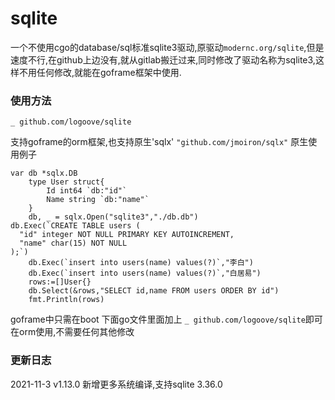 # sqlite

一个不使用cgo的database/sql标准sqlite3驱动,原驱动`modernc.org/sqlite`,但是速度不行,在github上边没有,就从gitlab搬迁过来,同时修改了驱动名称为sqlite3,这样不用任何修改,就能在goframe框架中使用.

### 使用方法
`_ github.com/logoove/sqlite`

支持goframe的orm框架,也支持原生'sqlx'
`"github.com/jmoiron/sqlx"`
原生使用例子
~~~
var db *sqlx.DB
	type User struct{
		Id int64 `db:"id"`
		Name string `db:"name"`
	}
	db, _ = sqlx.Open("sqlite3","./db.db")
db.Exec(`CREATE TABLE users (
  "id" integer NOT NULL PRIMARY KEY AUTOINCREMENT,
  "name" char(15) NOT NULL
);`)
	db.Exec(`insert into users(name) values(?)`,"李白")
	db.Exec(`insert into users(name) values(?)`,"白居易")
	rows:=[]User{}
	db.Select(&rows,"SELECT id,name FROM users ORDER BY id")
	fmt.Println(rows)
~~~

goframe中只需在boot 下面go文件里面加上 `_ github.com/logoove/sqlite`即可在orm使用,不需要任何其他修改
### 更新日志
2021-11-3 v1.13.0 新增更多系统编译,支持sqlite 3.36.0